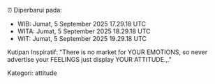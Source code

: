⏰ Diperbarui pada:
- WIB: Jumat, 5 September 2025 17.29.18 UTC
- WITA: Jumat, 5 September 2025 18.29.18 UTC
- WIT: Jumat, 5 September 2025 19.29.18 UTC

Kutipan Inspiratif:
"There is no market for YOUR EMOTIONS, so never advertise your FEELINGS just display YOUR ATTITUDE.,."


Kategori: attitude

